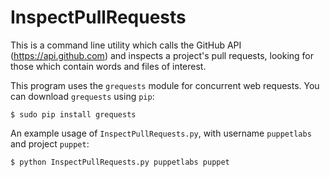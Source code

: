 InspectPullRequests
===================

This is a command line utility which calls the GitHub API (https://api.github.com) and inspects a project's pull requests, looking for those which contain words and files of interest.

This program uses the `grequests` module for concurrent web requests. You can download `grequests` using `pip`:

    $ sudo pip install grequests


An example usage of `InspectPullRequests.py`, with username `puppetlabs` and project `puppet`:

    $ python InspectPullRequests.py puppetlabs puppet

